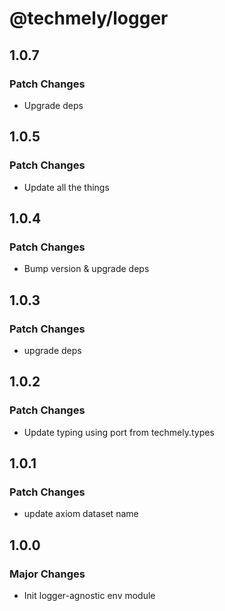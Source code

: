 # @techmely/logger

## 1.0.7

### Patch Changes

- Upgrade deps

## 1.0.5

### Patch Changes

- Update all the things

## 1.0.4

### Patch Changes

- Bump version & upgrade deps

## 1.0.3

### Patch Changes

- upgrade deps

## 1.0.2

### Patch Changes

- Update typing using port from techmely.types

## 1.0.1

### Patch Changes

- update axiom dataset name

## 1.0.0

### Major Changes

- Init logger-agnostic env module
